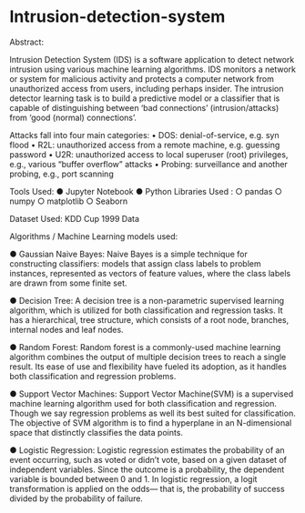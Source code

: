 # Intrusion-detection-system
Abstract: 
 
Intrusion Detection System (IDS) is a software application to detect network intrusion using various machine learning algorithms. IDS monitors a network or system for malicious activity and protects a computer network from unauthorized access from users, including perhaps insider. The intrusion detector learning task is to build a predictive model or a classifier that is capable of distinguishing between ‘bad connections’ (intrusion/attacks) from ‘good (normal) connections’. 
 
Attacks fall into four main categories:
• DOS: denial-of-service, e.g. syn flood 
• R2L: unauthorized access from a remote machine, e.g. guessing password 
• U2R: unauthorized access to local superuser (root) privileges, e.g., various “buffer overflow” attacks 
• Probing: surveillance and another probing, e.g., port scanning 
 
Tools Used: 
● Jupyter Notebook
● Python Libraries Used : 
   ○ pandas 
   ○ numpy 
   ○ matplotlib 
   ○ Seaborn  
 
Dataset Used: KDD Cup 1999 Data 

Algorithms / Machine Learning models used: 
 
● Gaussian Naive Bayes: Naive Bayes is a simple technique for constructing classifiers: models that assign class labels to problem instances, represented as vectors of feature values, where the class labels are drawn from some finite set. 
 
● Decision Tree: A decision tree is a non-parametric supervised learning algorithm, which is utilized for both classification and regression tasks. It has a hierarchical, tree structure, which consists of a root node, branches, internal nodes and leaf nodes. 
 
● Random Forest: Random forest is a commonly-used machine learning algorithm combines the output of multiple decision trees to reach a single result. Its ease of use and flexibility have fueled its adoption, as it handles both classification and regression problems. 
 
● Support Vector Machines: Support Vector Machine(SVM) is a supervised machine learning algorithm used for both classification and regression. Though we say regression problems as well its best suited for classification. The objective of SVM algorithm is to find a hyperplane in an N-dimensional space that distinctly classifies the data points. 
 
● Logistic Regression: Logistic regression estimates the probability of an event occurring, such as voted or didn’t vote, based on a given dataset of independent variables. Since the outcome is a probability, the dependent variable is bounded between 0 and 1. In logistic regression, a logit transformation is applied on the odds— that is, the probability of success divided by the probability of failure. 
 
 
